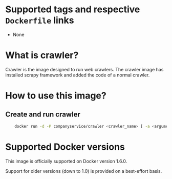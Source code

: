 # Supported tags and respective `Dockerfile` links

- None

# What is crawler?

Crawler is the image designed to run web crawlers. The crawler image has installed scrapy framework and added the code of a normal crawler. 

# How to use this image?

## Create and run crawler

```bash
    docker run -d -P companyservice/crawler <crawler_name> [ -a <argument>=<value> ]...
```

# Supported Docker versions

This image is officially supported on Docker version 1.6.0.

Support for older versions (down to 1.0) is provided on a best-effort basis.
